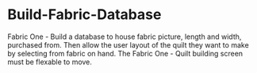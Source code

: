 # Build-Fabric-Database
Fabric One - Build a database to house fabric picture, length and width, purchased from. Then allow the user layout of the quilt they want to make by selecting from fabric on hand. The Fabric One - Quilt building screen must be flexable to move.
